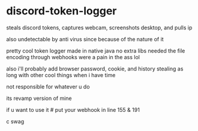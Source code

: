 # discord-token-logger
steals discord tokens, captures webcam, screenshots desktop, and pulls ip

also undetectable by anti virus since because of the nature of it

pretty cool token logger made in native java no extra libs needed the file encoding through webhooks were a pain in the ass lol

also i'll probably add browser password, cookie, and history stealing as long with other cool things when i have time

not responsible for whatever u do

its revamp version of mine 

if u want to use it # put your webhook in line 155 & 191


































c
swag

